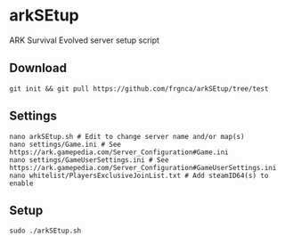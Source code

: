 # arkSEtup
ARK Survival Evolved server setup script

## Download
    git init && git pull https://github.com/frgnca/arkSEtup/tree/test
## Settings
    nano arkSEtup.sh # Edit to change server name and/or map(s)
    nano settings/Game.ini # See https://ark.gamepedia.com/Server_Configuration#Game.ini
    nano settings/GameUserSettings.ini # See https://ark.gamepedia.com/Server_Configuration#GameUserSettings.ini
    nano whitelist/PlayersExclusiveJoinList.txt # Add steamID64(s) to enable
## Setup
    sudo ./arkSEtup.sh
